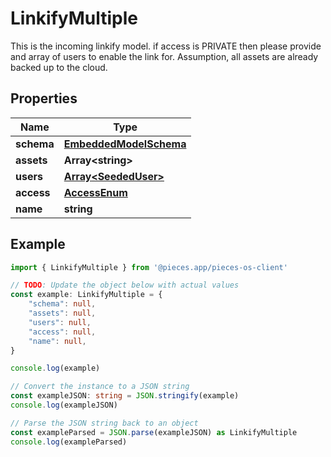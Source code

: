 
# LinkifyMultiple

This is the incoming linkify model.  if access is PRIVATE then please provide and array of users to enable the link for.  Assumption, all assets are already backed up to the cloud. 

## Properties

Name | Type
------------ | -------------
**schema** | [**EmbeddedModelSchema**](EmbeddedModelSchema)
**assets** | **Array&lt;string&gt;**
**users** | [**Array&lt;SeededUser&gt;**](SeededUser)
**access** | [**AccessEnum**](AccessEnum)
**name** | **string**

## Example

```typescript
import { LinkifyMultiple } from '@pieces.app/pieces-os-client'

// TODO: Update the object below with actual values
const example: LinkifyMultiple = {
    "schema": null,
    "assets": null,
    "users": null,
    "access": null,
    "name": null,
}

console.log(example)

// Convert the instance to a JSON string
const exampleJSON: string = JSON.stringify(example)
console.log(exampleJSON)

// Parse the JSON string back to an object
const exampleParsed = JSON.parse(exampleJSON) as LinkifyMultiple
console.log(exampleParsed)
```


